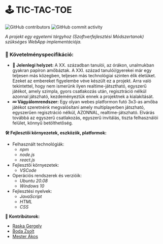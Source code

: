 
# **:joystick: TIC-TAC-TOE** 

![GitHub contributors](https://img.shields.io/github/contributors/wenjaze/Tic-Tac-Toe?color=green) ![GitHub commit activity](https://img.shields.io/github/commit-activity/w/wenjaze/Tic-Tac-Toe?color=green)

_A projekt egy egyetemi tárgyhoz (Szoftverfejlesztési Módszertanok) szükséges WebApp implementációja._

### :bookmark_tabs: Követelményspecifikáció:
- **:date: Jelenlegi helyzet:**
A XX. században tanulói, az órákon, unalmukban gyakran papíron amőbáztak. A XXI. század
tanulói/gyerekei már egy teljesen más közegben, teljesen más technológiai szinten élik életüket.
Ezeket az embereket figyelembe véve készült ez a projekt.
Arra való tekintettel, hogy nem ismerünk ilyen realtime-játsztható,
egyszerű játékot, amely szimpla, gyors csatlakozás után, regisztráció nélkül azonnal
játszható, kezdeményeztük ennek a projektnek a kialakítását.
- **:zzz: Vágyálomrendszer:**
Egy olyan webes platformon futó 3x3-as amőba játékot szeretnénk
megvalósítani amely multiplayerben játszható, egyszerűen regisztráció nélkül, AZONNAL,
realtime-játszható. Elvárás továbbá az egyszerű csatlakozás, egyszerű invitálás,
tiszta felhasználói felület, könnyű betölthetőség.

__:hammer_and_wrench: Fejlesztői környezetek, eszközök, platformok:__
  - Felhasznált technológiák:
    - _npm_
    - _node.js_
    - _react.js_
  - Fejlesztői környezetek:
    - _VSCode_
  - Operációs rendszerek és verzióik:  
    - _Ubuntu 20.08_
    - _Windows 10_
  - Fejlesztési nyelvek:
    - *JavaScript*
    - *HTML*
    - *CSS*

**:handshake: Kontribútorok:**
- [Raska Gergely](www.github.com/wenjaze)
- [Boda Zsolt](www.github.com/GTDiablo)
- [Mester Ákos](www.github.com/mesterakos963)
